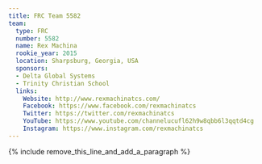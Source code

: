 ```yaml
---
title: FRC Team 5582
team:
  type: FRC
  number: 5582
  name: Rex Machina
  rookie_year: 2015
  location: Sharpsburg, Georgia, USA
  sponsors:
  - Delta Global Systems
  - Trinity Christian School
  links:
    Website: http://www.rexmachinatcs.com/
    Facebook: https://www.facebook.com/rexmachinatcs
    Twitter: https://twitter.com/rexmachinatcs
    YouTube: https://www.youtube.com/channelucufl62h9w8qbb6l3qqtd4cg
    Instagram: https://www.instagram.com/rexmachinatcs
---
```


{% include remove_this_line_and_add_a_paragraph %}